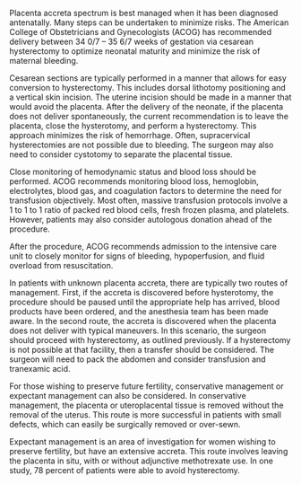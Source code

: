 Placenta accreta spectrum is best managed when it has been diagnosed antenatally. Many steps can be undertaken to minimize risks. The American College of Obstetricians and Gynecologists (ACOG) has recommended delivery between 34 0/7 – 35 6/7 weeks of gestation via cesarean hysterectomy to optimize neonatal maturity and minimize the risk of maternal bleeding.

Cesarean sections are typically performed in a manner that allows for easy conversion to hysterectomy. This includes dorsal lithotomy positioning and a vertical skin incision. The uterine incision should be made in a manner that would avoid the placenta. After the delivery of the neonate, if the placenta does not deliver spontaneously, the current recommendation is to leave the placenta, close the hysterotomy, and perform a hysterectomy. This approach minimizes the risk of hemorrhage. Often, supracervical hysterectomies are not possible due to bleeding. The surgeon may also need to consider cystotomy to separate the placental tissue.

Close monitoring of hemodynamic status and blood loss should be performed. ACOG recommends monitoring blood loss, hemoglobin, electrolytes, blood gas, and coagulation factors to determine the need for transfusion objectively. Most often, massive transfusion protocols involve a 1 to 1 to 1 ratio of packed red blood cells, fresh frozen plasma, and platelets. However, patients may also consider autologous donation ahead of the procedure.

After the procedure, ACOG recommends admission to the intensive care unit to closely monitor for signs of bleeding, hypoperfusion, and fluid overload from resuscitation.

In patients with unknown placenta accreta, there are typically two routes of management. First, if the accreta is discovered before hysterotomy, the procedure should be paused until the appropriate help has arrived, blood products have been ordered, and the anesthesia team has been made aware. In the second route, the accreta is discovered when the placenta does not deliver with typical maneuvers. In this scenario, the surgeon should proceed with hysterectomy, as outlined previously. If a hysterectomy is not possible at that facility, then a transfer should be considered. The surgeon will need to pack the abdomen and consider transfusion and tranexamic acid.

For those wishing to preserve future fertility, conservative management or expectant management can also be considered. In conservative management, the placenta or uteroplacental tissue is removed without the removal of the uterus. This route is more successful in patients with small defects, which can easily be surgically removed or over-sewn.

Expectant management is an area of investigation for women wishing to preserve fertility, but have an extensive accreta. This route involves leaving the placenta in situ, with or without adjunctive methotrexate use. In one study, 78 percent of patients were able to avoid hysterectomy.